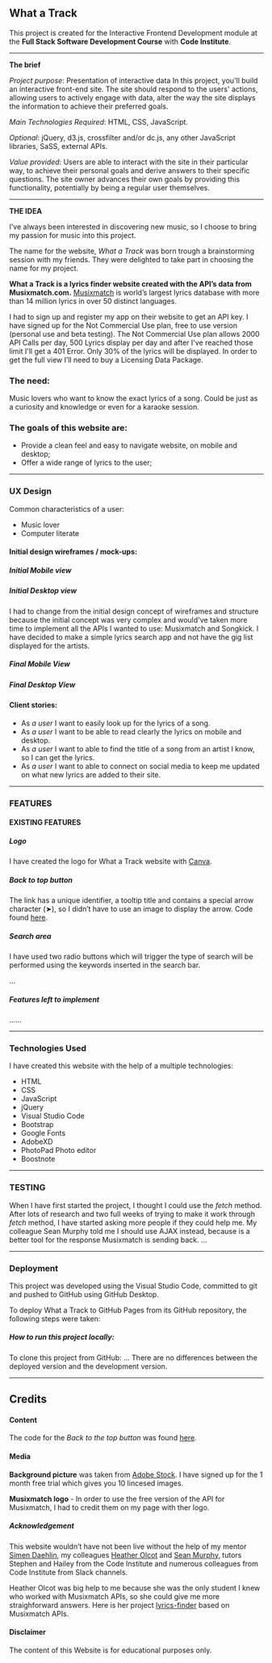 ## What a Track

This project is created for the Interactive Frontend Development module at the **Full Stack Software Development Course** with **Code Institute**.

*** 
**The brief** 

_Project purpose_: Presentation of interactive data
In this project, you'll build an interactive front-end site. The site should respond to the users' actions, allowing users to actively engage with data, alter the way the site displays the information to achieve their preferred goals.

_Main Technologies Required_: HTML, CSS, JavaScript.

_Optional_: jQuery, d3.js, crossfilter and/or dc.js, any other JavaScript libraries, SaSS, external APIs.

_Value provided_:
Users are able to interact with the site in their particular way, to achieve their personal goals and derive answers to their specific questions.
The site owner advances their own goals by providing this functionality, potentially by being a regular user themselves.

*** 
**THE IDEA**

I’ve always been interested in discovering new music, so I choose to bring my passion for music into this project.

The name for the website, _What a Track_ was born trough a brainstorming session with my friends. They were delighted to take part in choosing the name for my project.

**What a Track is a lyrics finder website created with the API’s data from Musixmatch.com.**
[Musixmatch](https://www.musixmatch.com/) is world’s largest lyrics database with more than 14 million lyrics in over 50 distinct languages. 

I had to sign up and register my app on their website to get an API key. I have signed up for the Not Commercial Use plan, free to use version (personal use and beta testing). 
The Not Commercial Use plan allows 2000 API Calls per day, 500 Lyrics display per day and after I've reached those limit I'll get a 401 Error. Only 30% of the lyrics will be displayed. In order to get the full view I’ll need to buy a Licensing Data Package.

### The need:
Music lovers who want to know the exact lyrics of a song. Could be just as a curiosity and knowledge or even for a karaoke session.
### The goals of this website are:
* Provide a clean feel and easy to navigate website, on mobile and desktop;
* Offer a wide range of lyrics to the user;

***
###  UX Design
Common characteristics of a user:
* Music lover
* Computer literate

#### Initial design wireframes / mock-ups:

##### Initial Mobile view
##### Initial Desktop view

I had to change from the initial design concept of wireframes and structure because the initial concept was very complex and would've taken more time to implement all the APIs I wanted to use: Musixmatch and Songkick.
I have decided to make a simple lyrics search app and not have the gig list displayed for the artists.

##### Final Mobile View

##### Final Desktop View


#### Client stories:

* As _a user_ I want to easily look up for the lyrics of a song.
* As _a user_ I want to be able to read clearly the lyrics on mobile and desktop.
* As _a user_  I want to able to find the title of a song from an artist I know, so I can get the lyrics.
* As _a user_  I want to able to connect on social media to keep me updated on what new lyrics are added to their site.

***
### FEATURES
#### EXISTING FEATURES

##### Logo 
I have created the logo for What a Track website with [Canva](https://www.canva.com/). 
##### Back to top button
The link has a unique identifier, a tooltip title and contains a special arrow character (➤), so I didn’t have to use an image to display the arrow. Code found [here](https://html-online.com/articles/dynamic-scroll-back-top-page-button-javascript/).

##### Search area
I have used two radio buttons which will trigger the type of search will be performed using the keywords inserted in the search bar.


...

##### Features left to implement
......
***

### Technologies Used
I have created this website with the help of a multiple technologies:
* HTML 
* CSS 
* JavaScript
* jQuery 
* Visual Studio Code
* Bootstrap 
* Google Fonts 
* AdobeXD 
* PhotoPad Photo editor 
* Boostnote
***
### TESTING
When I have first started the project, I thought I could use the _fetch_ method. After lots of research and two full weeks of trying to make it work through _fetch_ method, I have started asking more people if they could help me. My colleague Sean Murphy told me I should use AJAX instead, because is a better tool for the response Musixmatch is sending back.
...
***
### Deployment
This project was developed using the Visual Studio Code, committed to git and pushed to GitHub using GitHub Desktop.

To deploy What a Track to GitHub Pages from its GitHub repository, the following steps were taken:


##### How to run this project locally:
To clone this project from GitHub:
...
There are no differences between the deployed version and the development version.

***
## Credits
#### Content
The code for the _Back to the top button_ was found [here](https://html-online.com/articles/dynamic-scroll-back-top-page-button-javascript/).
#### Media
**Background picture** was taken from [Adobe Stock](https://stock.adobe.com/uk/). I have signed up for the 1 month free trial which gives you 10 lincesed images.

**Musixmatch logo**  - In order to use the free version of the API for Musixmatch, I had to credit them on my page with ther logo.

##### Acknowledgement

This website wouldn’t have not been live without the help of my mentor [Simen Daehlin](https://www.github.com/Eventyret), my colleagues [Heather Olcot](https://github.com/hfolcot) and [Sean Murphy](https://github.com/nazarja), tutors Stephen and Hailey from the Code Institute and numerous colleagues from Code Institute from Slack channels. 

Heather Olcot was big help to me because she was the only student I knew who worked with Musixmatch APIs, so she could give me more straighforward answers. Here is her project [lyrics-finder](https://github.com/hfolcot/lyrics-finder) based on Musixmatch APIs.

#### Disclaimer
The content of this Website is for educational purposes only.


